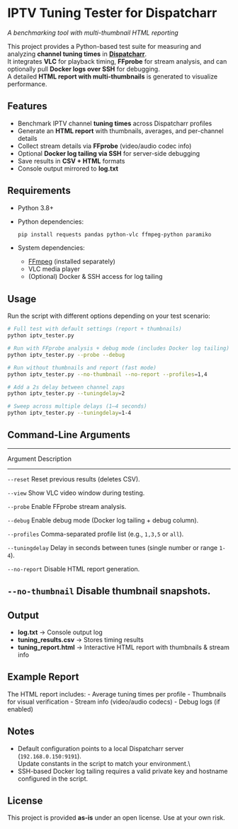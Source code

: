 # IPTV Tuning Tester for Dispatcharr

*A benchmarking tool with multi-thumbnail HTML reporting*

This project provides a Python-based test suite for measuring and
analyzing **channel tuning times** in
[**Dispatcharr**]([https://github.com/Dispatcharr/Dispatcharr).\
It integrates **VLC** for playback timing, **FFprobe** for stream
analysis, and can optionally pull **Docker logs over SSH** for
debugging.\
A detailed **HTML report with multi-thumbnails** is generated to
visualize performance.

## Features

-   Benchmark IPTV channel **tuning times** across Dispatcharr profiles
-   Generate an **HTML report** with thumbnails, averages, and
    per-channel details
-   Collect stream details via **FFprobe** (video/audio codec info)
-   Optional **Docker log tailing via SSH** for server-side debugging
-   Save results in **CSV + HTML** formats
-   Console output mirrored to **log.txt**

## Requirements

-   Python 3.8+

-   Python dependencies:

    ``` bash
    pip install requests pandas python-vlc ffmpeg-python paramiko
    ```

-   System dependencies:

    -   [FFmpeg](https://ffmpeg.org/download.html) (installed
        separately)
    -   VLC media player
    -   (Optional) Docker & SSH access for log tailing

## Usage

Run the script with different options depending on your test scenario:

``` bash
# Full test with default settings (report + thumbnails)
python iptv_tester.py

# Run with FFprobe analysis + debug mode (includes Docker log tailing)
python iptv_tester.py --probe --debug

# Run without thumbnails and report (fast mode)
python iptv_tester.py --no-thumbnail --no-report --profiles=1,4

# Add a 2s delay between channel zaps
python iptv_tester.py --tuningdelay=2

# Sweep across multiple delays (1–4 seconds)
python iptv_tester.py --tuningdelay=1-4
```

## Command-Line Arguments

  -----------------------------------------------------------------------
  Argument                                 Description
  ---------------------------------------- ------------------------------
  `--reset`                                Reset previous results
                                           (deletes CSV).

  `--view`                                 Show VLC video window during
                                           testing.

  `--probe`                                Enable FFprobe stream
                                           analysis.

  `--debug`                                Enable debug mode (Docker log
                                           tailing + debug column).

  `--profiles`                             Comma-separated profile list
                                           (e.g., `1,3,5` or `all`).

  `--tuningdelay`                          Delay in seconds between tunes
                                           (single number or range
                                           `1-4`).

  `--no-report`                            Disable HTML report
                                           generation.

  `--no-thumbnail`                         Disable thumbnail snapshots.
  -----------------------------------------------------------------------

## Output

-   **log.txt** → Console output log
-   **tuning_results.csv** → Stores timing results
-   **tuning_report.html** → Interactive HTML report with thumbnails &
    stream info

## Example Report

The HTML report includes: - Average tuning times per profile -
Thumbnails for visual verification - Stream info (video/audio codecs) -
Debug logs (if enabled)

## Notes

-   Default configuration points to a local Dispatcharr server
    (`192.168.0.150:9191`).\
    Update constants in the script to match your environment.\
-   SSH-based Docker log tailing requires a valid private key and
    hostname configured in the script.

## License

This project is provided **as-is** under an open license. Use at your
own risk.

